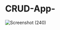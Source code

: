 # CRUD-App-
![Screenshot (240)](https://user-images.githubusercontent.com/60812924/133098341-103295ad-7dab-4491-a7a2-320d32bb59da.png)
